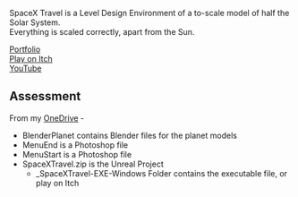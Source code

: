 SpaceX Travel is a Level Design Environment of a to-scale model of half the Solar System.\
Everything is scaled correctly, apart from the Sun.

[Portfolio](https://yuchingho.com/)\
[Play on Itch](https://yuchingho.itch.io/spacex-travel)\
[YouTube](https://youtu.be/EmloSZn0GBQ)

## Assessment

From my [OneDrive](https://1drv.ms/f/s!Aop7ymLBugIgggZxG_xmA6VxAnZd) -
- BlenderPlanet contains Blender files for the planet models
- MenuEnd is a Photoshop file
- MenuStart is a Photoshop file
- SpaceXTravel.zip is the Unreal Project
    - _SpaceXTravel-EXE-Windows Folder contains the executable file, or play on Itch